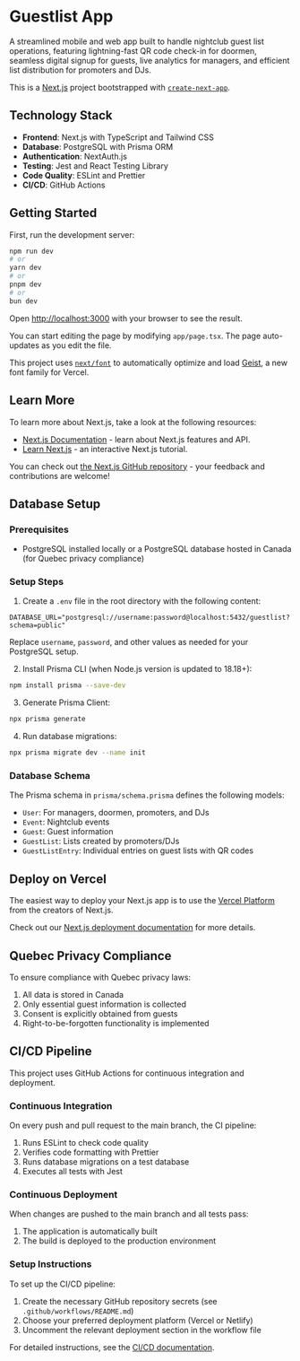 # Guestlist App

A streamlined mobile and web app built to handle nightclub guest list operations, featuring lightning-fast QR code check-in for doormen, seamless digital signup for guests, live analytics for managers, and efficient list distribution for promoters and DJs.

This is a [Next.js](https://nextjs.org) project bootstrapped with [`create-next-app`](https://nextjs.org/docs/app/api-reference/cli/create-next-app).

## Technology Stack

- **Frontend**: Next.js with TypeScript and Tailwind CSS
- **Database**: PostgreSQL with Prisma ORM
- **Authentication**: NextAuth.js
- **Testing**: Jest and React Testing Library
- **Code Quality**: ESLint and Prettier
- **CI/CD**: GitHub Actions

## Getting Started

First, run the development server:

```bash
npm run dev
# or
yarn dev
# or
pnpm dev
# or
bun dev
```

Open [http://localhost:3000](http://localhost:3000) with your browser to see the result.

You can start editing the page by modifying `app/page.tsx`. The page auto-updates as you edit the file.

This project uses [`next/font`](https://nextjs.org/docs/app/building-your-application/optimizing/fonts) to automatically optimize and load [Geist](https://vercel.com/font), a new font family for Vercel.

## Learn More

To learn more about Next.js, take a look at the following resources:

- [Next.js Documentation](https://nextjs.org/docs) - learn about Next.js features and API.
- [Learn Next.js](https://nextjs.org/learn) - an interactive Next.js tutorial.

You can check out [the Next.js GitHub repository](https://github.com/vercel/next.js) - your feedback and contributions are welcome!

## Database Setup

### Prerequisites

- PostgreSQL installed locally or a PostgreSQL database hosted in Canada (for Quebec privacy compliance)

### Setup Steps

1. Create a `.env` file in the root directory with the following content:

```
DATABASE_URL="postgresql://username:password@localhost:5432/guestlist?schema=public"
```

Replace `username`, `password`, and other values as needed for your PostgreSQL setup.

2. Install Prisma CLI (when Node.js version is updated to 18.18+):

```bash
npm install prisma --save-dev
```

3. Generate Prisma Client:

```bash
npx prisma generate
```

4. Run database migrations:

```bash
npx prisma migrate dev --name init
```

### Database Schema

The Prisma schema in `prisma/schema.prisma` defines the following models:

- `User`: For managers, doormen, promoters, and DJs
- `Event`: Nightclub events
- `Guest`: Guest information
- `GuestList`: Lists created by promoters/DJs
- `GuestListEntry`: Individual entries on guest lists with QR codes

## Deploy on Vercel

The easiest way to deploy your Next.js app is to use the [Vercel Platform](https://vercel.com/new?utm_medium=default-template&filter=next.js&utm_source=create-next-app&utm_campaign=create-next-app-readme) from the creators of Next.js.

Check out our [Next.js deployment documentation](https://nextjs.org/docs/app/building-your-application/deploying) for more details.

## Quebec Privacy Compliance

To ensure compliance with Quebec privacy laws:

1. All data is stored in Canada
2. Only essential guest information is collected
3. Consent is explicitly obtained from guests
4. Right-to-be-forgotten functionality is implemented

## CI/CD Pipeline

This project uses GitHub Actions for continuous integration and deployment.

### Continuous Integration

On every push and pull request to the main branch, the CI pipeline:

1. Runs ESLint to check code quality
2. Verifies code formatting with Prettier
3. Runs database migrations on a test database
4. Executes all tests with Jest

### Continuous Deployment

When changes are pushed to the main branch and all tests pass:

1. The application is automatically built
2. The build is deployed to the production environment

### Setup Instructions

To set up the CI/CD pipeline:

1. Create the necessary GitHub repository secrets (see `.github/workflows/README.md`)
2. Choose your preferred deployment platform (Vercel or Netlify)
3. Uncomment the relevant deployment section in the workflow file

For detailed instructions, see the [CI/CD documentation](./.github/workflows/README.md).
